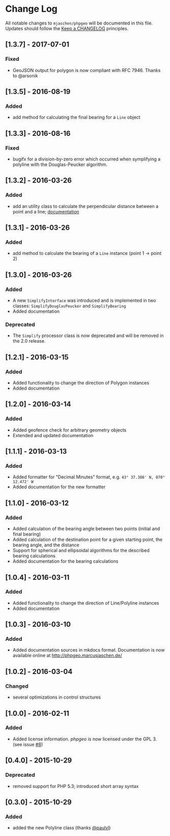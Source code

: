 # Change Log

All notable changes to `mjaschen/phpgeo` will be documented in this file.
Updates should follow the [Keep a CHANGELOG](http://keepachangelog.com/) principles.

## [1.3.7] - 2017-07-01

### Fixed

* GeoJSON output for polygon is now compliant with RFC 7946. Thanks to @arsonik

## [1.3.5] - 2016-08-19

### Added

* add method for calculating the final bearing for a `Line` object

## [1.3.3] - 2016-08-16

### Fixed

* bugifx for a division-by-zero error which occurred when symplifying a polyline
  with the Douglas-Peucker algorithm.

## [1.3.2] - 2016-03-26

### Added

* add an utility class to calculate the perpendicular distance between a point
  and a line; [documentation](https://phpgeo.marcusjaschen.de/#_perpendicular_distance)

## [1.3.1] - 2016-03-26

### Added

* add method to calculate the bearing of a `Line` instance (point 1 -> point 2)

## [1.3.0] - 2016-03-26

### Added

* A new `SimplifyInterface` was introduced and is implemented in two classes:
  `SimplifyDouglasPeucker` and `SimplifyBearing`
* Added documentation

### Deprecated

* The `Simplify` processor class is now deprecated and will be removed in the 
  2.0 release.

## [1.2.1] - 2016-03-15

### Added

* Added functionality to change the direction of Polygon instances
* Added documentation

## [1.2.0] - 2016-03-14

### Added

* Added geofence check for arbitrary geometry objects
* Extended and updated documentation

## [1.1.1] - 2016-03-13

### Added

* Added formatter for "Decimal Minutes" format, e.g. `43° 37.386' N, 070° 12.472' W`
* Added documentation for the new formatter

## [1.1.0] - 2016-03-12

### Added

* Added calculation of the bearing angle between two points (initial and final bearing)
* Added calculation of the destination point for a given starting point, the bearing angle, and the distance
* Support for spherical and ellipsoidal algorithms for the described bearing calculations
* Added documentation for the bearing calculations

## [1.0.4] - 2016-03-11

### Added

* Added functionality to change the direction of Line/Polyline instances
* Added documentation

## [1.0.3] - 2016-03-10

### Added

* Added documentation sources in mkdocs format. Documentation is now available online at http://phpgeo.marcusjaschen.de/

## [1.0.2] - 2016-03-04

### Changed

* several optimizations in control structures

## [1.0.0] - 2016-02-11

### Added

* Added license information. *phpgeo* is now licensed under the GPL 3. (see issue [#8](https://github.com/mjaschen/phpgeo/issues/8))

## [0.4.0] - 2015-10-29

### Deprecated

* removed support for PHP 5.3; introduced short array syntax

## [0.3.0] - 2015-10-29

### Added

* added the new Polyline class (thanks [@paulvl](https://github.com/paulvl))
